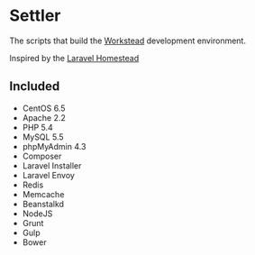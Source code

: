 # Settler

The scripts that build the [Workstead](https://github.com/lucasvscn/workstead) development environment.

Inspired by the [Laravel Homestead](http://laravel.com/docs)

## Included

 - CentOS 6.5
 - Apache 2.2
 - PHP 5.4
 - MySQL 5.5
 - phpMyAdmin 4.3
 - Composer
 - Laravel Installer
 - Laravel Envoy
 - Redis
 - Memcache
 - Beanstalkd
 - NodeJS
 - Grunt
 - Gulp
 - Bower